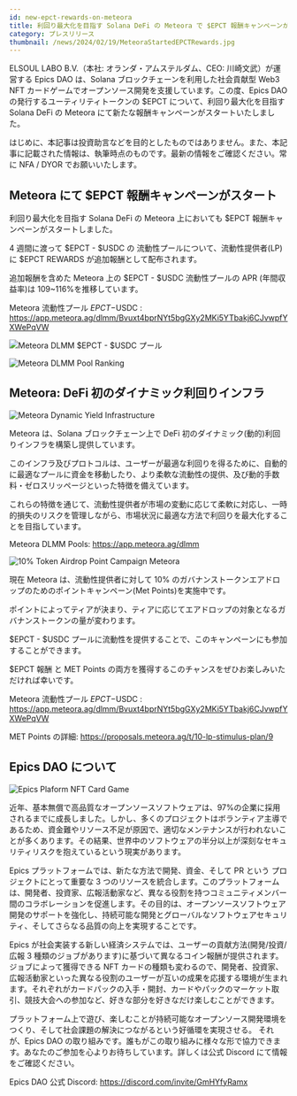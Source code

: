 ```yaml
---
id: new-epct-rewards-on-meteora
title: 利回り最大化を目指す Solana DeFi の Meteora で $EPCT 報酬キャンペーンがスタート
category: プレスリリース
thumbnail: /news/2024/02/19/MeteoraStartedEPCTRewards.jpg
---
```


ELSOUL LABO B.V.（本社: オランダ・アムステルダム、CEO: 川崎文武）が運営する
Epics DAO は、Solana ブロックチェーンを利用した社会貢献型 Web3 NFT
カードゲームでオープンソース開発を支援しています。この度、Epics DAO
の発行するユーティリティトークンの $EPCT について、利回り最大化を目指す Solana
DeFi の Meteora にて新たな報酬キャンペーンがスタートいたしました。

はじめに、本記事は投資助言などを目的としたものではありません。また、本記事に記載された情報は、執筆時点のものです。最新の情報をご確認ください。常に
NFA / DYOR でお願いいたします。

## Meteora にて $EPCT 報酬キャンペーンがスタート

利回り最大化を目指す Solana DeFi の Meteora 上においても $EPCT
報酬キャンペーンがスタートしました。

4 週間に渡って $EPCT - $USDC の 流動性プールについて、流動性提供者(LP)に $EPCT
REWARDS が追加報酬として配布されます。

追加報酬を含めた Meteora 上の $EPCT - $USDC 流動性プールの APR (年間収益率)は
109~116%を推移しています。

Meteora 流動性プール $EPCT-$USDC :
https://app.meteora.ag/dlmm/Bvuxt4bprNYt5bgGXy2MKi5YTbakj6CJvwpfYXWePqVW

![Meteora DLMM $EPCT - $USDC プール](/news/2024/02/19/MeteoraDLMMwithEPCTrewards.jpg)

![Meteora DLMM Pool Ranking](/news/2024/02/19/MeteoraRanking.jpg)

## Meteora: DeFi 初のダイナミック利回りインフラ

![Meteora Dynamic Yield Infrastructure](/news/2024/02/19/MeteoraTop.jpg)

Meteora は、Solana ブロックチェーン上で DeFi
初のダイナミック(動的)利回りインフラを構築し提供しています。

このインフラ及びプロトコルは、ユーザーが最適な利回りを得るために、自動的に最適なプールに資金を移動したり、より柔軟な流動性の提供、及び動的手数料・ゼロスリッページといった特徴を備えています。

これらの特徴を通じて、流動性提供者が市場の変動に応じて柔軟に対応し、一時的損失のリスクを管理しながら、市場状況に最適な方法で利回りを最大化することを目指しています。

Meteora DLMM Pools: https://app.meteora.ag/dlmm

![10% Token Airdrop Point Campaign Meteora](/news/2024/02/14/LPStimulusPackageMeteora.jpg)

現在 Meteora は、流動性提供者に対して 10%
のガバナンストークンエアドロップのためのポイントキャンペーン(Met
Points)を実施中です。

ポイントによってティアが決まり、ティアに応じてエアドロップの対象となるガバナンストークンの量が変わります。

$EPCT - $USDC
プールに流動性を提供することで、このキャンペーンにも参加することができます。

$EPCT 報酬 と MET Points
の両方を獲得するこのチャンスをぜひお楽しみいただければ幸いです。

Meteora 流動性プール $EPCT-$USDC :
https://app.meteora.ag/dlmm/Bvuxt4bprNYt5bgGXy2MKi5YTbakj6CJvwpfYXWePqVW

MET Points の詳細: https://proposals.meteora.ag/t/10-lp-stimulus-plan/9

## Epics DAO について

![Epics Plaform NFT Card Game](/news/2023/12/01/EpicsPlatformJA.png)

近年、基本無償で高品質なオープンソースソフトウェアは、97%の企業に採用されるまでに成長しました。しかし、多くのプロジェクトはボランティア主導であるため、資金難やリソース不足が原因で、適切なメンテナンスが行われないことが多くあります。その結果、世界中のソフトウェアの半分以上が深刻なセキュリティリスクを抱えているという現実があります。

Epics プラットフォームでは、新たな方法で開発、資金、そして PR という
プロジェクトにとって重要な 3
つのリソースを統合します。このプラットフォームは、開発者、投資家、広報活動家など、異なる役割を持つコミュニティメンバー間のコラボレーションを促進します。その目的は、オープンソースソフトウェア開発のサポートを強化し、持続可能な開発とグローバルなソフトウェアセキュリティ、そしてさらなる品質の向上を実現することです。

Epics が社会実装する新しい経済システムでは、ユーザーの貢献方法(開発/投資/広報 3
種類のジョブがあります)に基づいて異なるコイン報酬が提供されます。ジョブによって獲得できる
NFT
カードの種類も変わるので、開発者、投資家、広報活動家といった異なる役割のユーザーが互いの成果を応援する環境が生まれます。それぞれがカードパックの入手・開封、カードやパックのマーケット取引、競技大会への参加など、好きな部分を好きなだけ楽しむことができます。

プラットフォーム上で遊び、楽しむことが持続可能なオープンソース開発環境をつくり、そして社会課題の解決につながるという好循環を実現させる。
それが、Epics DAO
の取り組みです。誰もがこの取り組みに様々な形で協力できます。あなたのご参加を心よりお待ちしています。詳しくは公式
Discord にて情報をご確認ください。

Epics DAO 公式 Discord: https://discord.com/invite/GmHYfyRamx
